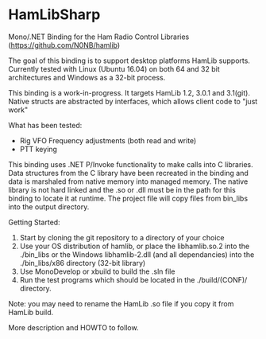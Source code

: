 # HamLibSharp
Mono/.NET Binding for the Ham Radio Control Libraries (https://github.com/N0NB/hamlib)

The goal of this binding is to support desktop platforms HamLib supports. Currently tested with Linux (Ubuntu 16.04) on both 64 and 32 bit architectures and Windows as a 32-bit process. 

This binding is a work-in-progress. It targets HamLib 1.2, 3.0.1 and 3.1(git). Native structs are abstracted by interfaces, which allows client code to "just work"

What has been tested:
* Rig VFO Frequency adjustments (both read and write)
* PTT keying

This binding uses .NET P/Invoke functionality to make calls into C libraries. Data structures from the C library have been recreated in the binding and data is marshaled from native memory into managed memory. The native library is not hard linked and the .so or .dll must be in the path for this binding to locate it at runtime. The project file will copy files from bin_libs into the output directory.

Getting Started:

1. Start by cloning the git repository to a directory of your choice
2. Use your OS distribution of hamlib, or place the libhamlib.so.2 into the ./bin_libs or the Windows libhamlib-2.dll (and all dependancies) into the ./bin_libs/x86 directory (32-bit library)
3. Use MonoDevelop or xbuild to build the .sln file
4. Run the test programs which should be located in the ./build/(CONF)/ directory.

Note: you may need to rename the HamLib .so file if you copy it from HamLib build.

More description and HOWTO to follow.
